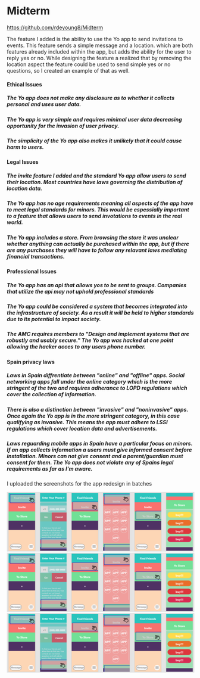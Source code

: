 # Midterm

https://github.com/rdeyoung8/Midterm

The feature I added is the ability to use the Yo app to send invitations to events. This feature sends a simple message and a location. which are both features already included within the app, but adds the ability for the user to reply yes or no. While designing the feature a realized that by removing the location aspect the feature could be used to send simple yes or no questions, so I created an example of that as well.

#### Ethical Issues
##### The Yo app does not make any disclosure as to whether it collects personal and uses user data.
##### The Yo app is very simple and requires minimal user data decreasing opportunity for the invasion of user privacy.
##### The simplicity of the Yo app also makes it unlikely that it could cause harm to users.

#### Legal Issues
##### The invite feature I added and the standard Yo app allow users to send their location. Most countries have laws governing the distribution of location data.
##### The Yo app has no age requirements meaning all aspects of the app have to meet legal standards for minors. This would be espessially important to a feature that allows users to send invotations to events in the real world.
##### The Yo app includes a store. From browsing the store it was unclear whether anything can actually be purchased within the app, but if there are any purchases they will have to follow any relavant laws mediating financial transactions.

#### Professional Issues
##### The Yo app has an api that allows yos to be sent to groups. Companies that utilize the api may not uphold professional standards
##### The Yo app could be considered a system that becomes integrated into the infrastructure of society. As a result it will be held to higher standards due to its potential to impact society.
##### The AMC requires members to "Design and implement systems that are robustly and usably secure." The Yo app was hacked at one point allowing the hacker acces to any users phone number.

#### Spain privacy laws
##### Laws in Spain diffrentiate between "online" and "offline" apps. Social networking apps fall under the online category which is the more stringent of the two and requires adherance to LOPD regulations which cover the collection of information.
##### There is also a distinction between "invasive" and "noninvasive" apps. Once again the Yo app is in the more stringent category, in this case qualifying as invasive. This means the app must adhere to LSSI regulations which cover location  data and advertisements.
##### Laws reguarding mobile apps in Spain have a particular focus on minors. If an app collects information a users must give informed consent before installation. Minors can not give consent and a parent/guardian must consent for them. The Yo app does not violate any of Spains legal requirements as far as I'm aware.

I uploaded the screenshots for the app redesign in batches

![Alt text](Screenshot(55).png)
![Alt text](Screenshot(55).png)
![Alt text](Screenshot(55).png)
